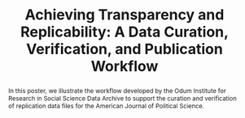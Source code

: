 ---
abstract: In this poster, we illustrate the workflow developed by the Odum Institute
  for Research in Social Science Data Archive to support the curation and verification
  of replication data files for the American Journal of Political Science.
creators:
- Thu-Mai Christian
- Sophia Lafferty-Hess
date: null
document_url: https://services.phaidra.univie.ac.at/api/object/o:429580/download
grand_parent: iPRES
institutions: []
keywords:
- data curation
- data quality
- replication
- verification
landing_page_url: https://phaidra.univie.ac.at/o:429580
language: eng
layout: publication
license: CC BY 4.0 International
notes_url: null
parent: iPRES 2015
publication_type: poster
size: 411511
slides_url: null
source_name: iPRES
stream_url: null
title: 'Achieving Transparency and Replicability: A Data Curation, Verification, and
  Publication Workflow'
year: 2015
---